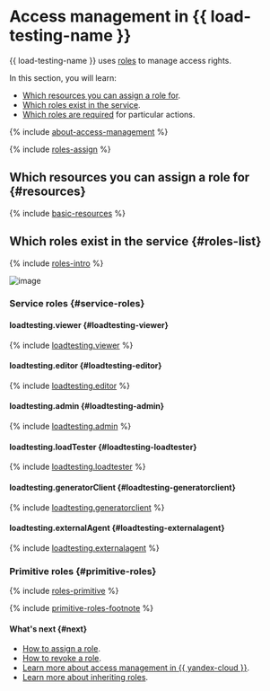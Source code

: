 # Access management in {{ load-testing-name }}

{{ load-testing-name }} uses [roles](../../iam/concepts/access-control/roles.md) to manage access rights.

In this section, you will learn:
* [Which resources you can assign a role for](#resources).
* [Which roles exist in the service](#roles-list).
* [Which roles are required](#required-roles) for particular actions.

{% include [about-access-management](../../_includes/iam/about-access-management.md) %}

{% include [roles-assign](../../_includes/iam/roles-assign.md) %}

## Which resources you can assign a role for {#resources}

{% include [basic-resources](../../_includes/iam/basic-resources-for-access-control.md) %}

## Which roles exist in the service {#roles-list}

{% include [roles-intro](../../_includes/roles-intro.md) %}

![image](../../_assets/load-testing/service-roles-hierarchy.svg)

### Service roles {#service-roles}

#### loadtesting.viewer {#loadtesting-viewer}

{% include [loadtesting.viewer](../../_roles/loadtesting/viewer.md) %}

#### loadtesting.editor {#loadtesting-editor}

{% include [loadtesting.editor](../../_roles/loadtesting/editor.md) %}

#### loadtesting.admin {#loadtesting-admin}

{% include [loadtesting.admin](../../_roles/loadtesting/admin.md) %}

#### loadtesting.loadTester {#loadtesting-loadtester}

{% include [loadtesting.loadtester](../../_roles/loadtesting/loadTester.md) %}

#### loadtesting.generatorClient {#loadtesting-generatorclient}

{% include [loadtesting.generatorclient](../../_roles/loadtesting/generatorClient.md) %}

#### loadtesting.externalAgent {#loadtesting-externalagent}

{% include [loadtesting.externalagent](../../_roles/loadtesting/externalAgent.md) %}

### Primitive roles {#primitive-roles}

{% include [roles-primitive](../../_includes/roles-primitive.md) %}

{% include [primitive-roles-footnote](../../_includes/primitive-roles-footnote.md) %}

#### What's next {#next}

* [How to assign a role](../../iam/operations/roles/grant.md).
* [How to revoke a role](../../iam/operations/roles/revoke.md).
* [Learn more about access management in {{ yandex-cloud }}](../../iam/concepts/access-control/index.md).
* [Learn more about inheriting roles](../../resource-manager/concepts/resources-hierarchy.md#access-rights-inheritance).
